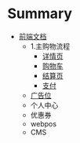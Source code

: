 # Summary

* [前端文档](README.md)
   * 1.主购物流程
       * [详情页](store/product.md)
       * [购物车](store/cart.md)
       * [结算页](store/checkout.md)
       * [支付](store/payment.md)
   * [广告位](ad.md)
   * 个人中心
   * 优惠券
   * webpos
   * CMS

